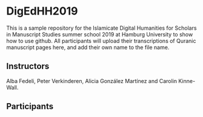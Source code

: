 # DigEdHH2019

This is a sample repository for the Islamicate Digital Humanities for Scholars in Manuscript Studies summer school 2019 at Hamburg University to show how to use github. All participants will upload their transcriptions of Quranic manuscript pages here, and add their own name to the file name.

## Instructors

Alba Fedeli, Peter Verkinderen, Alicia González Martínez and Carolin Kinne-Wall.

## Participants
